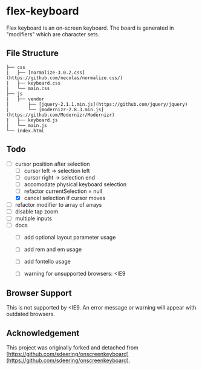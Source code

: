 # flex-keyboard

Flex keyboard is an on-screen keyboard. The board is generated in "modifiers" which are character sets.

## File Structure

```
├── css
|   ├── [normalize-3.0.2.css](https://github.com/necolas/normalize.css/)
|   ├── keyboard.css
|   └── main.css
├── js
|   ├── vendor
|       ├── [jquery-2.1.1.min.js](https://github.com/jquery/jquery)
|       └── [modernizr-2.8.3.min.js](https://github.com/Modernizr/Modernizr)
|   ├── keyboard.js
|   └── main.js
└── index.html
```

## Todo

- [ ] cursor position after selection
    - [ ] cursor left -> selection left
    - [ ] cursor right -> selection end
    - [ ] accomodate physical keyboard selection
    - [ ] refactor currentSelection = null
    - [x] cancel selection if cursor moves
- [ ] refactor modifier to array of arrays
- [ ] disable tap zoom
- [ ] multiple inputs
- [ ] docs
    - [ ] add optional layout parameter usage
    - [ ] add rem and em usage
    - [ ] add fontello usage
    - [ ] warning for unsupported browsers: <IE9


## Browser Support

This is not supported by <IE9. An error message or warning will appear with outdated browsers.


## Acknowledgement

This project was originally forked and detached from [https://github.com/sdeering/onscreenkeyboard](https://github.com/sdeering/onscreenkeyboard).